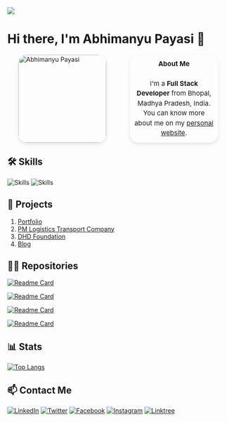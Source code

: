 <img src="https://raw.githubusercontent.com/thompsonemerson/thompsonemerson/master/cover-thompson.png"/>

# Hi there, I'm Abhimanyu Payasi 👋


 <!-- Replace with your picture link -->

<!-- ![Anurag's GitHub stats](https://github-readme-stats.vercel.app/api?username=abhimanyupayasi&show_icons=true&theme=transparent) -->

<!-- ![Abhimanyu's GitHub stats](https://github-readme-stats.vercel.app/api?username=abhimanyupayasi&show_icons=true&theme=radical) -->

<div style="display: flex; flex-wrap: wrap; gap: 5px; justify-content: space-around; align-items: center;">
  <img src="https://avatars.githubusercontent.com/u/117967027?v=4" alt="Abhimanyu Payasi" style="border-radius: 10%; box-shadow: 0 4px 8px rgba(0, 0, 0, 0.1);" width="200" height="200"/>
  <div style="width: 200px; height: 200px; border-radius: 10%; box-shadow: 0 4px 8px rgba(0, 0, 0, 0.1); display: flex; align-items: center; justify-content: center; text-align: center; padding: 10px; box-sizing: border-box;">
    <div style="font-size: 15px; line-height: 1.5;">
      <strong>About Me</strong><br><br>
      I'm a <strong>Full Stack Developer</strong> from Bhopal, Madhya Pradesh, India. You can know more about me on my <a href="https://www.abhimanyupayasi.me" target="_blank">personal website</a>.
    </div>
  </div>
</div>

## 🛠 Skills


![Skills](https://skillicons.dev/icons?i=html,css,tailwind,react,vite,nodejs,js,java,cpp,express&theme=light)
![Skills](https://skillicons.dev/icons?i=mysql,git,github,idea,androidstudio,appwrite,firebase,bootstrap,bun,mongodb&theme=light)

## 🚀 Projects

1. [Portfolio](https://www.abhimanyupayasi.me)
2. [PM Logistics Transport Company](https://www.pmlogistics.site)
3. [DHD Foundation](https://www.dreamhopedevelopment.org)
4. [Blog](https://blog.abhimanyupayasi.me)

## 👩‍💻 Repositories

[![Readme Card](https://github-readme-stats.vercel.app/api/pin/?username=abhimanyupayasi&repo=Automated-System)](https://github.com/anuraghazra/github-readme-stats)

[![Readme Card](https://github-readme-stats.vercel.app/api/pin/?username=abhimanyupayasi&repo=blog-react)](https://github.com/anuraghazra/github-readme-stats)

[![Readme Card](https://github-readme-stats.vercel.app/api/pin/?username=abhimanyupayasi&repo=chai-aur-react)](https://github.com/anuraghazra/github-readme-stats)

[![Readme Card](https://github-readme-stats.vercel.app/api/pin/?username=abhimanyupayasi&repo=java)](https://github.com/Abhimanyupayasi/java)


## 📊 Stats

[![Top Langs](https://github-readme-stats.vercel.app/api/top-langs/?username=abhimanyupayasi&layout=pie)](https://github.com/abhimanyupayasi/github-readme-stats)




## 📫 Contact Me


[![LinkedIn](https://img.shields.io/badge/LinkedIn-0A66C2?style=for-the-badge&logo=linkedin&logoColor=white)](https://www.linkedin.com/in/abhimanyupayasi/)
[![Twitter](https://img.shields.io/badge/Twitter-1DA1F2?style=for-the-badge&logo=twitter&logoColor=white)](https://twitter.com/ptabhipayasi)
[![Facebook](https://img.shields.io/badge/Facebook-1877F2?style=for-the-badge&logo=facebook&logoColor=white)](https://www.facebook.com/profile.php?id=100074424251849)
[![Instagram](https://img.shields.io/badge/Instagram-E4405F?style=for-the-badge&logo=instagram&logoColor=white)](https://instagram.com/abhimanyupayasi)
[![Linktree](https://img.shields.io/badge/Linktree-39E09B?style=for-the-badge&logo=linktree&logoColor=white)](https://linktr.ee/abhimanyupayasi)





